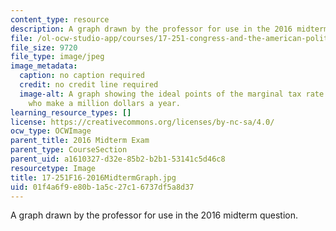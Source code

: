 ```yaml
---
content_type: resource
description: A graph drawn by the professor for use in the 2016 midterm question.
file: /ol-ocw-studio-app/courses/17-251-congress-and-the-american-political-system-i-fall-2016/01f4a6f9e80b1a5c27c16737df5a8d37_17-251F16-2016MidtermGraph.jpg
file_size: 9720
file_type: image/jpeg
image_metadata:
  caption: no caption required
  credit: no credit line required
  image-alt: A graph showing the ideal points of the marginal tax rate for people
    who make a million dollars a year.
learning_resource_types: []
license: https://creativecommons.org/licenses/by-nc-sa/4.0/
ocw_type: OCWImage
parent_title: 2016 Midterm Exam
parent_type: CourseSection
parent_uid: a1610327-d32e-85b2-b2b1-53141c5d46c8
resourcetype: Image
title: 17-251F16-2016MidtermGraph.jpg
uid: 01f4a6f9-e80b-1a5c-27c1-6737df5a8d37
---
```

A graph drawn by the professor for use in the 2016 midterm question.